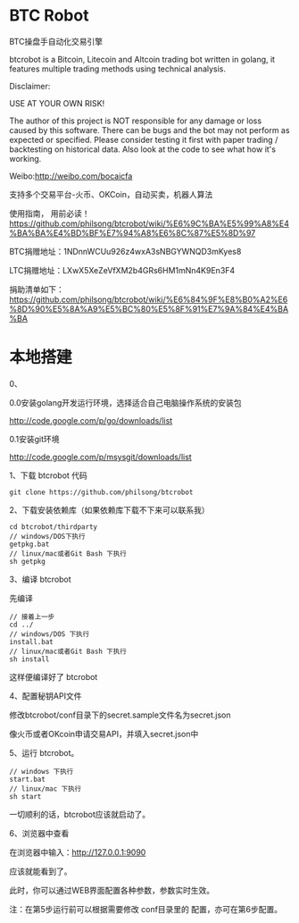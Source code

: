 BTC Robot
===========
BTC操盘手自动化交易引擎


  btcrobot is a Bitcoin, Litecoin and Altcoin trading bot written in golang,
  it features multiple trading methods using technical analysis.

  Disclaimer:

  USE AT YOUR OWN RISK!

  The author of this project is NOT responsible for any damage or loss caused
  by this software. There can be bugs and the bot may not perform as expected
  or specified. Please consider testing it first with paper trading /
  backtesting on historical data. Also look at the code to see what how
  it's working.

  Weibo:http://weibo.com/bocaicfa


支持多个交易平台-火币、OKCoin，自动买卖，机器人算法

使用指南， 用前必读！
https://github.com/philsong/btcrobot/wiki/%E6%9C%BA%E5%99%A8%E4%BA%BA%E4%BD%BF%E7%94%A8%E6%8C%87%E5%8D%97 

BTC捐赠地址：1NDnnWCUu926z4wxA3sNBGYWNQD3mKyes8

LTC捐赠地址：LXwX5XeZeVfXM2b4GRs6HM1mNn4K9En3F4

捐助清单如下：
https://github.com/philsong/btcrobot/wiki/%E6%84%9F%E8%B0%A2%E6%8D%90%E5%8A%A9%E5%BC%80%E5%8F%91%E7%9A%84%E4%BA%BA

# 本地搭建 #

0、

0.0安装golang开发运行环境，选择适合自己电脑操作系统的安装包
  
  http://code.google.com/p/go/downloads/list

0.1安装git环境

  http://code.google.com/p/msysgit/downloads/list

1、下载 btcrobot 代码
	
	git clone https://github.com/philsong/btcrobot

2、下载安装依赖库（如果依赖库下载不下来可以联系我）

	cd btcrobot/thirdparty
	// windows/DOS下执行
	getpkg.bat
	// linux/mac或者Git Bash 下执行
	sh getpkg

3、编译 btcrobot

先编译

	// 接着上一步
	cd ../
	// windows/DOS 下执行
	install.bat
	// linux/mac或者Git Bash 下执行
	sh install
	
这样便编译好了 btcrobot

4、配置秘钥API文件

修改btcrobot/conf目录下的secret.sample文件名为secret.json

像火币或者OKcoin申请交易API，并填入secret.json中

5、运行 btcrobot。

	// windows 下执行
	start.bat
	// linux/mac 下执行
	sh start

一切顺利的话，btcrobot应该就启动了。

6、浏览器中查看

在浏览器中输入：http://127.0.0.1:9090

应该就能看到了。

此时，你可以通过WEB界面配置各种参数，参数实时生效。


注：在第5步运行前可以根据需要修改 conf目录里的 配置，亦可在第6步配置。

